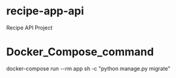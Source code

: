 # recipe-app-api
Recipe API Project

# Docker_Compose_command
docker-compose run --rm app sh -c "python manage.py migrate"
